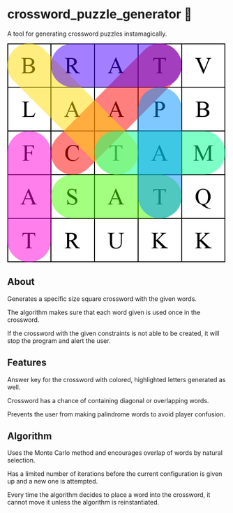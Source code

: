 # crossword_puzzle_generator 🧩
A tool for generating crossword puzzles instamagically.

![Crossword Example](example.png)

## About
Generates a specific size square crossword with the given words.

The algorithm makes sure that each word given is used once in the crossword.

If the crossword with the given constraints is not able to be created, it will stop the program and alert the user.

## Features
Answer key for the crossword with colored, highlighted letters generated as well.

Crossword has a chance of containing diagonal or overlapping words.

Prevents the user from making palindrome words to avoid player confusion.

## Algorithm
Uses the Monte Carlo method and encourages overlap of words by natural selection.

Has a limited number of iterations before the current configuration is given up and a new one is attempted.

Every time the algorithm decides to place a word into the crossword, it cannot move it unless the algorithm is reinstantiated.
